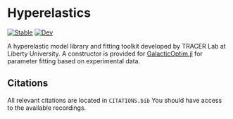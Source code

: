 # Hyperelastics
[![Stable](https://img.shields.io/badge/docs-stable-blue.svg)](https://TRACER-LULab.github.io/Hyperelastics.jl/stable) [![Dev](https://img.shields.io/badge/docs-dev-blue.svg)](https://TRACER-LULab.github.io/Hyperelastics.jl/dev)

A hyperelastic model library and fitting toolkit developed by TRACER Lab at Liberty University. A constructor is provided for [GalacticOptim.jl](https://github.com/SciML/Optimization.jl) for parameter fitting based on experimental data.

## Citations
All relevant citations are located in `CITATIONS.bib`
You should have access to the available recordings. 